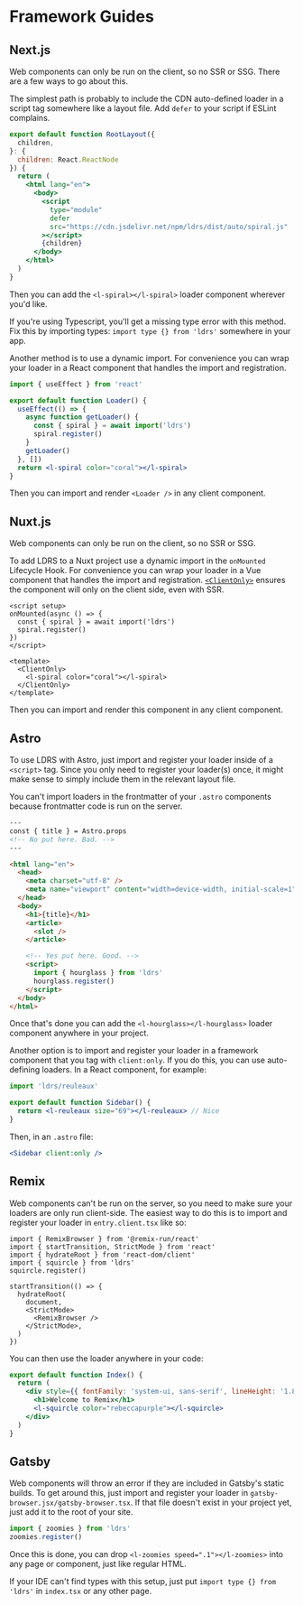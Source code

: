 # Framework Guides

## Next.js

Web components can only be run on the client, so no SSR or SSG. There are a few ways to go about this.

The simplest path is probably to include the CDN auto-defined loader in a script tag somewhere like a layout file. Add `defer` to your script if ESLint complains.

```jsx #8-12
export default function RootLayout({
  children,
}: {
  children: React.ReactNode
}) {
  return (
    <html lang="en">
      <body>
        <script
          type="module"
          defer
          src="https://cdn.jsdelivr.net/npm/ldrs/dist/auto/spiral.js"
        ></script>
        {children}
      </body>
    </html>
  )
}
```

Then you can add the `<l-spiral></l-spiral>` loader component wherever you'd like.

If you're using Typescript, you'll get a missing type error with this method. Fix this by importing types: `import type {} from 'ldrs'` somewhere in your app.

Another method is to use a dynamic import. For convenience you can wrap your loader in a React component that handles the import and registration.

```jsx
import { useEffect } from 'react'

export default function Loader() {
  useEffect(() => {
    async function getLoader() {
      const { spiral } = await import('ldrs')
      spiral.register()
    }
    getLoader()
  }, [])
  return <l-spiral color="coral"></l-spiral>
}
```

Then you can import and render `<Loader />` in any client component.

## Nuxt.js

Web components can only be run on the client, so no SSR or SSG.

To add LDRS to a Nuxt project use a dynamic import in the `onMounted` Lifecycle Hook.
For convenience you can wrap your loader in a Vue component that handles the import and registration.
[`<ClientOnly>`](https://nuxt.com/docs/api/components/client-only) ensures the component will only on the client side, even with SSR.

```vue
<script setup>
onMounted(async () => {
  const { spiral } = await import('ldrs')
  spiral.register()
})
</script>

<template>
  <ClientOnly>
    <l-spiral color="coral"></l-spiral>
  </ClientOnly>
</template>
```

Then you can import and render this component in any client component.

## Astro

To use LDRS with Astro, just import and register your loader inside of a `<script>` tag. Since you only need to register your loader(s) once, it might make sense to simply include them in the relevant layout file.

You can't import loaders in the frontmatter of your `.astro` components because frontmatter code is run on the server.

```html #3,17-21
---
const { title } = Astro.props
<!-- No put here. Bad. -->
---

<html lang="en">
  <head>
    <meta charset="utf-8" />
    <meta name="viewport" content="width=device-width, initial-scale=1" />
  </head>
  <body>
    <h1>{title}</h1>
    <article>
      <slot />
    </article>

    <!-- Yes put here. Good. -->
    <script>
      import { hourglass } from 'ldrs'
      hourglass.register()
    </script>
  </body>
</html>
```

Once that's done you can add the `<l-hourglass></l-hourglass>` loader component anywhere in your project.

Another option is to import and register your loader in a framework component that you tag with `client:only`. If you do this, you can use auto-defining loaders. In a React component, for example:

```jsx
import 'ldrs/reuleaux'

export default function Sidebar() {
  return <l-reuleaux size="69"></l-reuleaux> // Nice
}
```

Then, in an `.astro` file:

```jsx
<Sidebar client:only />
```

## Remix

Web components can't be run on the server, so you need to make sure your loaders are only run client-side. The easiest way to do this is to import and register your loader in `entry.client.tsx` like so:

```tsx #4-5
import { RemixBrowser } from '@remix-run/react'
import { startTransition, StrictMode } from 'react'
import { hydrateRoot } from 'react-dom/client'
import { squircle } from 'ldrs'
squircle.register()

startTransition(() => {
  hydrateRoot(
    document,
    <StrictMode>
      <RemixBrowser />
    </StrictMode>,
  )
})
```

You can then use the loader anywhere in your code:

```jsx #5
export default function Index() {
  return (
    <div style={{ fontFamily: 'system-ui, sans-serif', lineHeight: '1.8' }}>
      <h1>Welcome to Remix</h1>
      <l-squircle color="rebeccapurple"></l-squircle>
    </div>
  )
}
```

## Gatsby

Web components will throw an error if they are included in Gatsby's static builds. To get around this, just import and register your loader in `gatsby-browser.jsx/gatsby-browser.tsx`. If that file doesn't exist in your project yet, just add it to the root of your site.

```jsx
import { zoomies } from 'ldrs'
zoomies.register()
```

Once this is done, you can drop `<l-zoomies speed=".1"></l-zoomies>` into any page or component, just like regular HTML.

If your IDE can't find types with this setup, just put `import type {} from 'ldrs'` in `index.tsx` or any other page.
